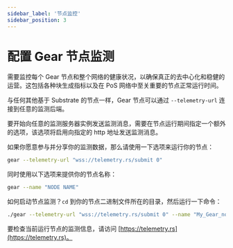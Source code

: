 ```yaml
---
sidebar_label: '节点监控'
sidebar_position: 3
---
```


# 配置 Gear 节点监测

需要监控每个 Gear 节点和整个网络的健康状况，以确保真正的去中心化和稳健的运营。这包括各种块生成指标以及在 PoS 网络中至关重要的节点正常运行时间。

与任何其他基于 Substrate 的节点一样，Gear 节点可以通过 `--telemetry-url` 连接到任意的监测后端。

要开始向任意的监测服务器实例发送监测消息，需要在节点运行期间指定一个额外的选项，该选项将启用向指定的 http 地址发送监测消息。

如果你愿意参与并分享你的监测数据，那么请使用一下选项来运行你的节点：

```sh
gear --telemetry-url "wss://telemetry.rs/submit 0"
```

同时使用以下选项来提供你的节点名称：

```sh
gear --name "NODE NAME"
```

如何启动节点监测？`cd` 到你的节点二进制文件所在的目录，然后运行一下命令：

```sh
./gear --telemetry-url "wss://telemetry.rs/submit 0" --name "My_Gear_node_name"
```

要检查当前运行节点的监测信息，请访问 [https://telemetry.rs](https://telemetry.rs)。
